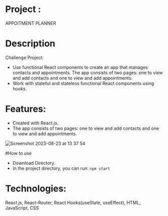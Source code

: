 # Project : 
APPOITMENT PLANNER

# Description
Challenge Project: 
- Use functional React components to create an app that manages contacts and appointments. The app consists of two pages: one to view and add contacts and one to view and add appointments.
- Work with stateful and stateless functional React components using hooks.

 # Features:
- Created with React.js.
- The app consists of two pages: one to view and add contacts and one to view and add appointments.

![Screenshot 2023-08-23 at 13 37 54](https://github.com/Daviddaill/Appointent-Planner/assets/99383802/f23bc2a5-e8e4-4ba1-accf-22295067515c)

#How to use
- Download Directory.
- In the project directory, you can run:
`npm start`

# Technologies:
React.js, 
React-Router, 
React Hooks(useState, useEffect), 
HTML, 
JavaScript, 
CSS
